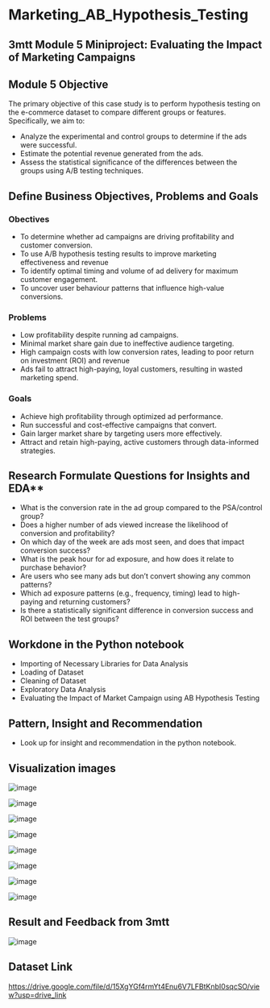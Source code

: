 # Marketing_AB_Hypothesis_Testing

## 3mtt Module 5 Miniproject: Evaluating the Impact of Marketing Campaigns

## **Module 5 Objective** 
The primary objective of this case study is to perform hypothesis testing on the e-commerce dataset to compare different groups or features. Specifically, we aim to:
- Analyze the experimental and control groups to determine if the ads were successful.
- Estimate the potential revenue generated from the ads.
- Assess the statistical significance of the differences between the groups using A/B testing techniques.

## Define Business Objectives, Problems and Goals
### Obectives
- To determine whether ad campaigns are driving profitability and customer conversion.
- To use A/B hypothesis testing results to improve marketing effectiveness and revenue
- To identify optimal timing and volume of ad delivery for maximum customer engagement.
- To uncover user behaviour patterns that influence high-value conversions.

### Problems
- Low profitability despite running ad campaigns.
- Minimal market share gain due to ineffective audience targeting.
- High campaign costs with low conversion rates, leading to poor return on investment (ROI) and revenue
- Ads fail to attract high-paying, loyal customers, resulting in wasted marketing spend.

### Goals
- Achieve high profitability through optimized ad performance.
- Run successful and cost-effective campaigns that convert.
- Gain larger market share by targeting users more effectively.
- Attract and retain high-paying, active customers through data-informed strategies.

## Research Formulate Questions for Insights and EDA**
- What is the conversion rate in the ad group compared to the PSA/control group?
- Does a higher number of ads viewed increase the likelihood of conversion and profitability?
- On which day of the week are ads most seen, and does that impact conversion success?
- What is the peak hour for ad exposure, and how does it relate to purchase behavior?
- Are users who see many ads but don’t convert showing any common patterns?
- Which ad exposure patterns (e.g., frequency, timing) lead to high-paying and returning customers?
- Is there a statistically significant difference in conversion success and ROI between the test groups?

## Workdone in the Python notebook
- Importing of Necessary Libraries for Data Analysis
- Loading of Dataset
- Cleaning of Dataset
- Exploratory Data Analysis
- Evaluating the Impact of Market Campaign using AB Hypothesis Testing

## Pattern, Insight and Recommendation
- Look up for insight and recommendation in the python notebook.

## Visualization images
![image](https://github.com/user-attachments/assets/f279a0ef-e965-4bc1-8cb2-666d032a64e5)

![image](https://github.com/user-attachments/assets/cc1d4a60-549c-42cd-bb6b-6eac3dc34524)

![image](https://github.com/user-attachments/assets/ffa2a90f-12fe-48da-9078-1f329070bfb9)

![image](https://github.com/user-attachments/assets/943e0d68-bb73-421f-a2b5-cf73e354249e)

![image](https://github.com/user-attachments/assets/2716114e-be4f-4fc3-8be0-44f84de1de34)

![image](https://github.com/user-attachments/assets/ee69ba52-9b96-40bb-bf49-b419000e78d5)

![image](https://github.com/user-attachments/assets/42f9b415-5ded-46f4-a9e7-27a8cf25199d)

![image](https://github.com/user-attachments/assets/6f565bf9-d216-4091-939f-3eee1944a074)


## Result and Feedback from 3mtt
![image](https://github.com/user-attachments/assets/ea2ac846-faf6-4474-84a5-0341f26ab367)

## Dataset Link
https://drive.google.com/file/d/15XgYGf4rmYt4Enu6V7LFBtKnbI0sqcSO/view?usp=drive_link








